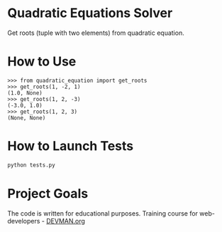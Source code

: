 # Quadratic Equations Solver

Get roots (tuple with two elements) from quadratic equation.

# How to Use

```
>>> from quadratic_equation import get_roots
>>> get_roots(1, -2, 1)
(1.0, None)
>>> get_roots(1, 2, -3)
(-3.0, 1.0)
>>> get_roots(1, 2, 3)
(None, None)
```

# How to Launch Tests

```bash
python tests.py
```

# Project Goals

The code is written for educational purposes. Training course for web-developers - [DEVMAN.org](https://devman.org)
